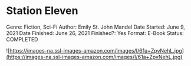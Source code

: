 # Station Eleven

Genre: Fiction, Sci-Fi
Author: Emily St. John Mandel
Date Started: June 9, 2021
Date Finished: June 26, 2021
Finished?: Yes
Format: E-Book
Status: COMPLETED

![https://images-na.ssl-images-amazon.com/images/I/61a+ZpvNehL.jpg](https://images-na.ssl-images-amazon.com/images/I/61a+ZpvNehL.jpg)